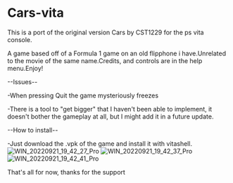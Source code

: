 # Cars-vita
This is a port of the original version Cars by CST1229 for the ps vita console.

A game based off of a Formula 1 game on an old flipphone i have.Unrelated to the movie of the same name.Credits, and controls are in the help menu.Enjoy!

--Issues--

-When pressing Quit the game mysteriously freezes

-There is a tool to "get bigger" that I haven't been able to implement, it doesn't bother the gameplay at all, but I might add it in a future update.

--How to install--

-Just download the .vpk of the game and install it with vitashell.
![WIN_20220921_19_42_27_Pro](https://user-images.githubusercontent.com/89418415/191634147-051e44ed-ea1c-4f88-806c-152da925ea26.jpg)
![WIN_20220921_19_42_37_Pro](https://user-images.githubusercontent.com/89418415/191634149-dc80da07-a9a3-4ff9-95fd-8dc0bdf4fc44.jpg)
![WIN_20220921_19_42_41_Pro](https://user-images.githubusercontent.com/89418415/191634150-7dc80a5b-fa15-4d05-b63b-26cef444acdc.jpg)

That's all for now, thanks for the support
